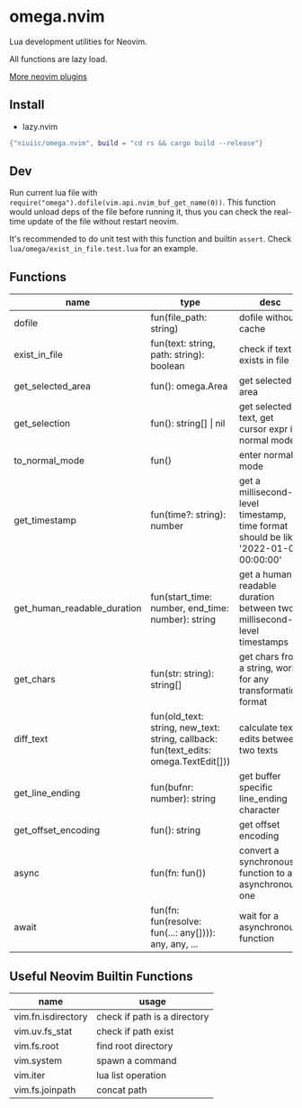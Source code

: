 # omega.nvim

Lua development utilities for Neovim.

All functions are lazy load.

[More neovim plugins](https://github.com/niuiic/awesome-neovim-plugins)

## Install

- lazy.nvim

```lua
{"niuiic/omega.nvim", build = "cd rs && cargo build --release"}
```

## Dev

Run current lua file with `require("omega").dofile(vim.api.nvim_buf_get_name(0))`. This function would unload deps of the file before running it, thus you can check the real-time update of the file without restart neovim.

It's recommended to do unit test with this function and builtin `assert`. Check `lua/omega/exist_in_file.test.lua` for an example.

## Functions

name|type|desc
-|-|-
dofile|fun(file_path: string)|dofile without cache
exist_in_file|fun(text: string, path: string): boolean|check if text exists in file
get_selected_area|fun(): omega.Area|get selected area
get_selection|fun(): string[] \| nil|get selected text, get cursor expr in normal mode
to_normal_mode|fun()|enter normal mode
get_timestamp|fun(time?: string): number|get a millisecond-level timestamp, time format should be like '2022-01-01 00:00:00'
get_human_readable_duration|fun(start_time: number, end_time: number): string|get a human-readable duration between two millisecond-level timestamps
get_chars|fun(str: string): string[]|get chars from a string, work for any transformation format
diff_text|fun(old_text: string, new_text: string, callback: fun(text_edits: omega.TextEdit[]))|calculate text edits between two texts
get_line_ending|fun(bufnr: number): string|get buffer specific line_ending character
get_offset_encoding|fun(): string|get offset encoding
async|fun(fn: fun())|convert a synchronous function to an asynchronous one
await|fun(fn: fun(resolve: fun(...: any[]))): any, any, ...|wait for a asynchronous function

## Useful Neovim Builtin Functions

| name               | usage                        |
| ------------------ | ---------------------------- |
| vim.fn.isdirectory | check if path is a directory |
| vim.uv.fs_stat     | check if path exist          |
| vim.fs.root        | find root directory          |
| vim.system         | spawn a command              |
| vim.iter           | lua list operation           |
| vim.fs.joinpath    | concat path                  |